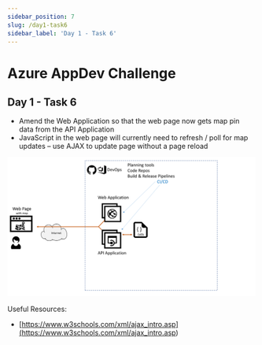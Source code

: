 ```yaml
---
sidebar_position: 7
slug: /day1-task6
sidebar_label: 'Day 1 - Task 6'
---
```

# Azure AppDev Challenge

## Day 1 - Task 6

- Amend the Web Application so that the web page now gets map pin data from the API Application
- JavaScript in the web page will currently need to refresh / poll for map updates – use AJAX to update page without a page reload

![alttext](../images/slide09.png)

Useful Resources:

- [https://www.w3schools.com/xml/ajax_intro.asp](<https://www.w3schools.com/xml/ajax_intro.asp>)
